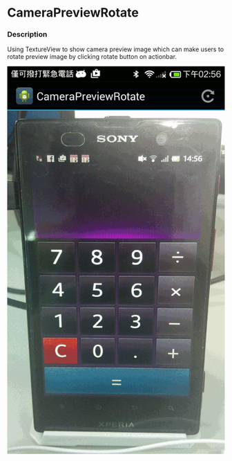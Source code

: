# CameraPreviewRotate

### Description

Using TextureView to show camera preview image which can make users to rotate preview image by clicking rotate button on actionbar.

![Demo](art/rotate2.gif)
